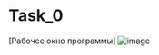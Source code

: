 # Task_0
[Рабочее окно программы]
![image](https://user-images.githubusercontent.com/113628391/190592510-91494bfc-62c5-46cd-93e9-e0699f8cd051.png)
